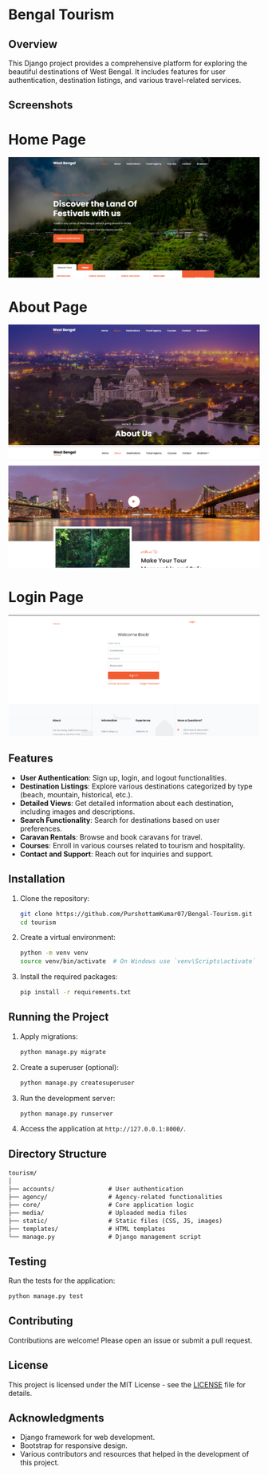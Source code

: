 # Bengal Tourism

## Overview
This Django project provides a comprehensive platform for exploring the beautiful destinations of West Bengal. It includes features for user authentication, destination listings, and various travel-related services.

## Screenshots
# Home Page
![Home Page](https://raw.githubusercontent.com/PurshottamKumar07/Bengal-Tourism/refs/heads/main/home.png)

# About Page
![About Page](https://raw.githubusercontent.com/PurshottamKumar07/Bengal-Tourism/refs/heads/main/about.png)
![About page 2](https://raw.githubusercontent.com/PurshottamKumar07/Bengal-Tourism/refs/heads/main/screenshot.png)

# Login Page
![Login Page](https://raw.githubusercontent.com/PurshottamKumar07/Bengal-Tourism/refs/heads/main/login.png)


## Features
- **User Authentication**: Sign up, login, and logout functionalities.
- **Destination Listings**: Explore various destinations categorized by type (beach, mountain, historical, etc.).
- **Detailed Views**: Get detailed information about each destination, including images and descriptions.
- **Search Functionality**: Search for destinations based on user preferences.
- **Caravan Rentals**: Browse and book caravans for travel.
- **Courses**: Enroll in various courses related to tourism and hospitality.
- **Contact and Support**: Reach out for inquiries and support.

## Installation
1. Clone the repository:
   ```bash
   git clone https://github.com/PurshottamKumar07/Bengal-Tourism.git
   cd tourism
   ```
2. Create a virtual environment:
   ```bash
   python -m venv venv
   source venv/bin/activate  # On Windows use `venv\Scripts\activate`
   ```
3. Install the required packages:
   ```bash
   pip install -r requirements.txt
   ```

## Running the Project
1. Apply migrations:
   ```bash
   python manage.py migrate
   ```
2. Create a superuser (optional):
   ```bash
   python manage.py createsuperuser
   ```
3. Run the development server:
   ```bash
   python manage.py runserver
   ```
4. Access the application at `http://127.0.0.1:8000/`.

## Directory Structure
```
tourism/
│
├── accounts/               # User authentication
├── agency/                 # Agency-related functionalities
├── core/                   # Core application logic
├── media/                  # Uploaded media files
├── static/                 # Static files (CSS, JS, images)
├── templates/              # HTML templates
└── manage.py               # Django management script
```

## Testing
Run the tests for the application:
```bash
python manage.py test
```

## Contributing
Contributions are welcome! Please open an issue or submit a pull request.

## License
This project is licensed under the MIT License - see the [LICENSE](LICENSE) file for details.

## Acknowledgments
- Django framework for web development.
- Bootstrap for responsive design.
- Various contributors and resources that helped in the development of this project.
